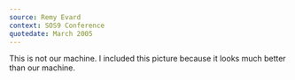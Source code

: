 ```yaml
---
source: Remy Evard
context: SOS9 Conference
quotedate: March 2005
---
```

This is not our machine. I included this picture because it looks much better than our machine.
